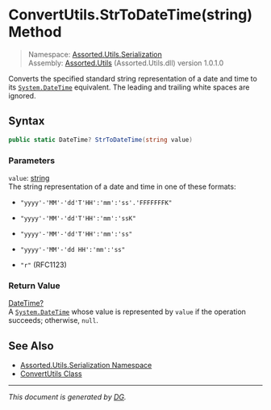 ﻿# ConvertUtils.StrToDateTime(string) Method

> Namespace: [Assorted.Utils.Serialization](index.md#assortedutilsserialization-namespace)\
> Assembly: [Assorted.Utils](index.md) (Assorted.Utils.dll) version 1.0.1.0

Converts the specified standard string representation of a date and time to its [`System.DateTime`](https://docs.microsoft.com/en-us/dotnet/api/system.datetime) equivalent. The leading and trailing white spaces are ignored.

## Syntax

```csharp
public static DateTime? StrToDateTime(string value)
```

### Parameters

`value`: [string](https://docs.microsoft.com/en-us/dotnet/api/system.string)\
The string representation of a date and time in one of these formats: 

- `"yyyy'-'MM'-'dd'T'HH':'mm':'ss'.'FFFFFFFK"`

- `"yyyy'-'MM'-'dd'T'HH':'mm':'ssK"`

- `"yyyy'-'MM'-'dd'T'HH':'mm':'ss"`

- `"yyyy'-'MM'-'dd HH':'mm':'ss"`

- `"r"` (RFC1123)



### Return Value

[DateTime?](https://docs.microsoft.com/en-us/dotnet/api/system.nullable-1)\
A [`System.DateTime`](https://docs.microsoft.com/en-us/dotnet/api/system.datetime) whose value is represented by `value` if the operation succeeds; otherwise, `null`.

## See Also

- [Assorted.Utils.Serialization Namespace](index.md#assortedutilsserialization-namespace)
- [ConvertUtils Class](Assorted.Utils.Serialization.ConvertUtils.md)

---

_This document is generated by [DG](https://github.com/Khojasteh/dg)._
